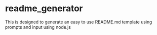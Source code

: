 # readme_generator
This is designed to generate an easy to use README.md template using prompts and input using node.js
